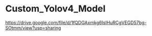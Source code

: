 # Custom_Yolov4_Model

https://drive.google.com/file/d/1fQDGAxmkg6IsIHuRCgVEGD57bg-SOtmm/view?usp=sharing
